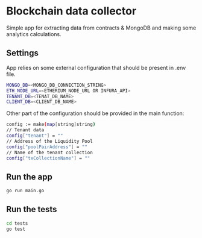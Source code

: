 # Blockchain data collector

Simple app for extracting data from contracts & MongoDB and making some analytics calculations.

## Settings

App relies on some external configuration that should be present in .env file.

```sh
MONGO_DB=<MONGO_DB_CONNECTION_STRING>
ETH_NODE_URL=<ETHERIUM_NODE_URL OR INFURA_API>
TENANT_DB=<TENAT_DB_NAME>
CLIENT_DB=<CLIENT_DB_NAME>
```

Other part of the configuration should be provided in the main function:

```sh
config := make(map[string]string)
// Tenant data
config["tenant"] = ""
// Address of the Liquidity Pool
config["poolPairAddress"] = ""
// Name of the tenant collection
config["txCollectionName"] = ""
```

## Run the app

```sh
go run main.go
```

## Run the tests

```sh
cd tests
go test
```
